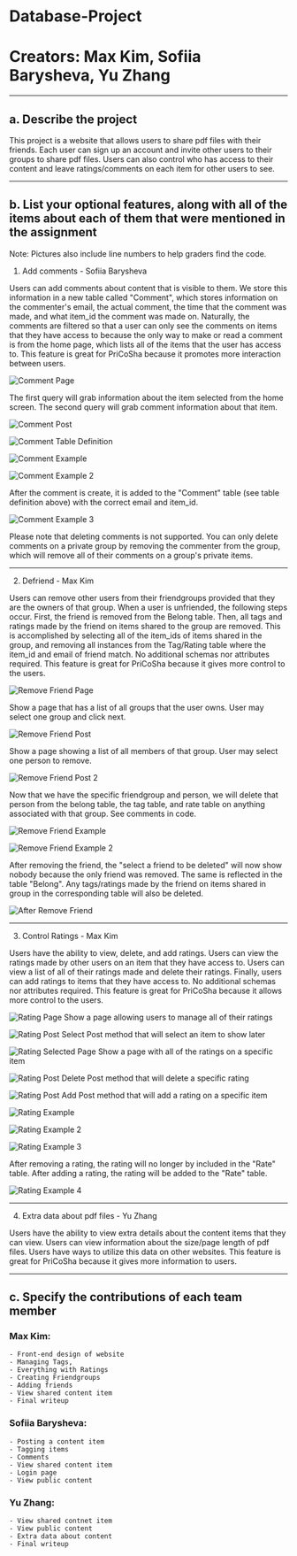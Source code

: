 
# **Database-Project**
# **Creators: Max Kim, Sofiia Barysheva, Yu Zhang**

---

## a. Describe the project
This project is a website that allows users to share pdf files with their friends. Each user
can sign up an account and invite other users to their groups to share pdf files. Users can
also control who has access to their content and leave ratings/comments on each item for other users to see. 


---

## b. List your optional features, along with all of the items about each of them that were mentioned in the assignment

Note: Pictures also include line numbers to help graders find the code.

1. Add comments - Sofiia Barysheva

Users can add comments about content that is visible to them. We store this information in a new table called "Comment", which stores information on the commenter's email, the actual comment, the time that the comment was made, and what item_id the comment was made on. Naturally, the comments are filtered so that a user can only see the comments on items that they have access to because the only way to make or read a comment is from the home page, which lists all of the items that the user has access to. This feature is great for PriCoSha because it promotes more interaction between users.


![Comment Page](/photos/comment.png)

The first query will grab information about the item selected from the home screen. The second query will grab comment information about that item. 

![Comment Post](/photos/comment_2.png)

![Comment Table Definition](/photos/comment_3.png)

![Comment Example](/photos/comment_example.png)

![Comment Example 2](/photos/comment_example_2.png)

After the comment is create, it is added to the "Comment" table (see table definition above) with the correct email and item_id. 

![Comment Example 3](/photos/comment_example_3.png)

Please note that deleting comments is not supported. You can only delete comments on a private group by removing the commenter from the group, which will remove all of their comments on a group's private items.

---

2. Defriend - Max Kim

Users can remove other users from their friendgroups provided that they are the owners of that group. When a user is unfriended, the following steps occur. First, the friend is removed from the Belong table. Then, all tags and ratings made by the friend on items shared to the group are removed. This is accomplished by selecting all of the item_ids of items shared in the group, and removing all instances from the Tag/Rating table where the item_id and email of friend match. No additional schemas nor attributes required. This feature is great for PriCoSha because it gives more control to the users.


![Remove Friend Page](/photos/remove_friend.png)

Show a page that has a list of all groups that the user owns. User may select one group and click next. 

![Remove Friend Post](/photos/remove_friend_post.png)

Show a page showing a list of all members of that group. User may select one person to remove. 

![Remove Friend Post 2](/photos/remove_friend_post_2.png)

Now that we have the specific friendgroup and person, we will delete that person from the belong table, the tag table, and rate table on anything associated with that group. See comments in code. 

![Remove Friend Example](/photos/remove_friend_example.png)

![Remove Friend Example 2](/photos/remove_friend_example_2.png)

After removing the friend, the "select a friend to be deleted" will now show nobody because the only friend was removed. The same is reflected in the table "Belong". Any tags/ratings made by the friend on items shared in group in the corresponding table will also be deleted.

![After Remove Friend](/photos/after_remove_friend.png)

---

3. Control Ratings - Max Kim

Users have the ability to view, delete, and add ratings. Users can view the ratings made by other users on an item that they have access to. Users can view a list of all of their ratings made and delete their ratings. Finally, users can add ratings to items that they have access to. No additional schemas nor attributes required. This feature is great for PriCoSha because it allows more control to the users.

![Rating Page](/photos/rating.png)
Show a page allowing users to manage all of their ratings

![Rating Post Select](/photos/rating_2.png)
Post method that will select an item to show later

![Rating Selected Page](/photos/rating_3.png)
Show a page with all of the ratings on a specific item

![Rating Post Delete](/photos/rating_4.png)
Post method that will delete a specific rating

![Rating Post Add](/photos/rating_5.png)
Post method that will add a rating on a specific item

![Rating Example](/photos/rating_example.png)

![Rating Example 2](/photos/rating_example_2.png)

![Rating Example 3](/photos/rating_example_3.png)

After removing a rating, the rating will no longer by included in the "Rate" table. After adding a rating, the rating will be added to the "Rate" table.

![Rating Example 4](/photos/rating_example_4.png)


---

4. Extra data about pdf files - Yu Zhang

Users have the ability to view extra details about the content items that they can view. Users can view information about the size/page length of pdf files. Users have ways to utilize this data on other websites. This feature is great for PriCoSha because it gives more information to users.

---

## c. Specify the contributions of each team member

### Max Kim: 
    - Front-end design of website
    - Managing Tags,
    - Everything with Ratings
    - Creating Friendgroups
    - Adding friends
    - View shared content item
    - Final writeup

### Sofiia Barysheva: 
    - Posting a content item
    - Tagging items
    - Comments
    - View shared content item
    - Login page
    - View public content

### Yu Zhang:
    - View shared contnet item
    - View public content
    - Extra data about content
    - Final writeup


